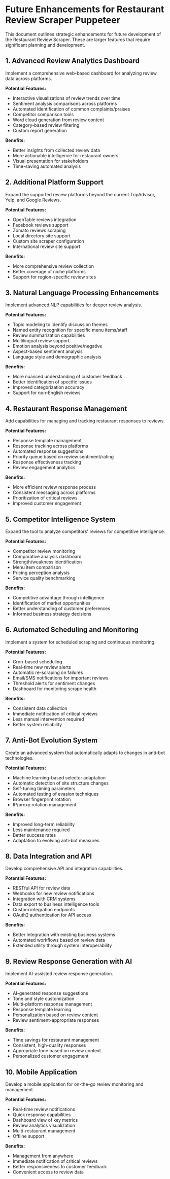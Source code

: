 # Future Enhancements for Restaurant Review Scraper Puppeteer

This document outlines strategic enhancements for future development of the Restaurant Review Scraper. These are larger features that require significant planning and development.

## 1. Advanced Review Analytics Dashboard

Implement a comprehensive web-based dashboard for analyzing review data across platforms.

**Potential Features:**
- Interactive visualizations of review trends over time
- Sentiment analysis comparisons across platforms
- Automated identification of common complaints/praises
- Competitor comparison tools
- Word cloud generation from review content
- Category-based review filtering
- Custom report generation

**Benefits:**
- Better insights from collected review data
- More actionable intelligence for restaurant owners
- Visual presentation for stakeholders
- Time-saving automated analysis

## 2. Additional Platform Support

Expand the supported review platforms beyond the current TripAdvisor, Yelp, and Google Reviews.

**Potential Features:**
- OpenTable reviews integration
- Facebook reviews support
- Zomato reviews scraping
- Local directory site support
- Custom site scraper configuration
- International review site support

**Benefits:**
- More comprehensive review collection
- Better coverage of niche platforms
- Support for region-specific review sites

## 3. Natural Language Processing Enhancements

Implement advanced NLP capabilities for deeper review analysis.

**Potential Features:**
- Topic modeling to identify discussion themes
- Named entity recognition for specific menu items/staff
- Review summarization capabilities
- Multilingual review support
- Emotion analysis beyond positive/negative
- Aspect-based sentiment analysis
- Language style and demographic analysis

**Benefits:**
- More nuanced understanding of customer feedback
- Better identification of specific issues
- Improved categorization accuracy
- Support for non-English reviews

## 4. Restaurant Response Management

Add capabilities for managing and tracking restaurant responses to reviews.

**Potential Features:**
- Response template management
- Response tracking across platforms
- Automated response suggestions
- Priority queue based on review sentiment/rating
- Response effectiveness tracking
- Review engagement analytics

**Benefits:**
- More efficient review response process
- Consistent messaging across platforms
- Prioritization of critical reviews
- Improved customer engagement

## 5. Competitor Intelligence System

Expand the tool to analyze competitors' reviews for competitive intelligence.

**Potential Features:**
- Competitor review monitoring
- Comparative analysis dashboard
- Strength/weakness identification
- Menu item comparison
- Pricing perception analysis
- Service quality benchmarking

**Benefits:**
- Competitive advantage through intelligence
- Identification of market opportunities
- Better understanding of customer preferences
- Informed business strategy decisions

## 6. Automated Scheduling and Monitoring

Implement a system for scheduled scraping and continuous monitoring.

**Potential Features:**
- Cron-based scheduling
- Real-time new review alerts
- Automatic re-scraping on failures
- Email/SMS notifications for important reviews
- Threshold alerts for sentiment changes
- Dashboard for monitoring scrape health

**Benefits:**
- Consistent data collection
- Immediate notification of critical reviews
- Less manual intervention required
- Better system reliability

## 7. Anti-Bot Evolution System

Create an advanced system that automatically adapts to changes in anti-bot technologies.

**Potential Features:**
- Machine learning-based selector adaptation
- Automatic detection of site structure changes
- Self-tuning timing parameters
- Automated testing of evasion techniques
- Browser fingerprint rotation
- IP/proxy rotation management

**Benefits:**
- Improved long-term reliability
- Less maintenance required
- Better success rates
- Adaptation to evolving anti-bot measures

## 8. Data Integration and API

Develop comprehensive API and integration capabilities.

**Potential Features:**
- RESTful API for review data
- Webhooks for new review notifications
- Integration with CRM systems
- Data export to business intelligence tools
- Custom integration endpoints
- OAuth2 authentication for API access

**Benefits:**
- Better integration with existing business systems
- Automated workflows based on review data
- Extended utility through system interoperability

## 9. Review Response Generation with AI

Implement AI-assisted review response generation.

**Potential Features:**
- AI-generated response suggestions
- Tone and style customization
- Multi-platform response management
- Response template learning
- Personalization based on review content
- Review sentiment-appropriate responses

**Benefits:**
- Time savings for restaurant management
- Consistent, high-quality responses
- Appropriate tone based on review context
- Personalized customer engagement

## 10. Mobile Application

Develop a mobile application for on-the-go review monitoring and management.

**Potential Features:**
- Real-time review notifications
- Quick response capabilities
- Dashboard view of key metrics
- Review analytics visualization
- Multi-restaurant management
- Offline support

**Benefits:**
- Management from anywhere
- Immediate notification of critical reviews
- Better responsiveness to customer feedback
- Convenient access to review data
